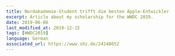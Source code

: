 ```yaml
---
title: Nordakademie-Student trifft die besten Apple-Entwickler
excerpt: Article about my scholarship for the WWDC 2019.
date: 2019-06-06
last_modified_at: 2019-12-15
tags: [WWDC2019]
language: German
associated_url: https://www.shz.de/24148652
---
```

